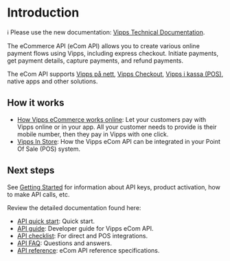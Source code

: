 <!-- START_METADATA
---
title: Introduction to the eCommerce API
sidebar_label: Introduction
sidebar_position: 1
hide_table_of_contents: true
description: Use the eCom API to create various online payment flows using Vipps, including express checkout.
pagination_next: null
pagination_prev: null
---
END_METADATA -->

# Introduction

<!-- START_COMMENT -->

ℹ️ Please use the new documentation:
[Vipps Technical Documentation](https://vippsas.github.io/vipps-developer-docs/docs/APIs/ecom-api).

<!-- END_COMMENT -->

The eCommerce API (eCom API) allows you to create various online payment flows using Vipps, including express checkout. Initiate payments, get payment details, capture payments, and refund payments.

The eCom API supports
[Vipps på nett](https://vipps.no/produkter-og-tjenester/bedrift/ta-betalt-paa-nett/ta-betalt-paa-nett/),
[Vipps Checkout](https://vipps.no/produkter-og-tjenester/bedrift/ta-betalt-paa-nett/vipps-checkout/),
[Vipps i kassa (POS)](https://vipps.no/produkter-og-tjenester/bedrift/ta-betalt-i-butikk/vipps-i-kassa/),
native apps and other solutions.

## How it works

* [How Vipps eCommerce works online](./how-it-works/vipps-ecom-api-howitworks.md):  Let your customers pay with Vipps online or in your app. All your customer needs to provide is their mobile number, then they pay in Vipps with one click.
* [Vipps In Store](./how-it-works/vipps-in-store-howitworks.md): How the Vipps eCom API can be integrated in your Point Of Sale (POS) system.

## Next steps

See
[Getting Started](https://vippsas.github.io/vipps-developer-docs/docs/vipps-developers/vipps-getting-started)
for information about API keys, product activation, how to make API calls, etc.

Review the detailed documentation found here:

* [API quick start](vipps-ecom-api-quick-start.md): Quick start.
* [API guide](vipps-ecom-api.md): Developer guide for Vipps eCom API.
* [API checklist](vipps-ecom-api-checklist.md): For direct and POS integrations.
* [API FAQ](vipps-ecom-api-faq.md): Questions and answers.
* [API reference](https://vippsas.github.io/vipps-developer-docs/api/ecom): eCom API reference specifications.
